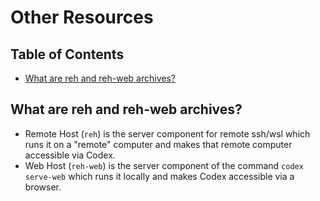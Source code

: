 <!-- order: 30 -->

# Other Resources

## Table of Contents

- [What are reh and reh-web archives?](#reh)

## <a id="reh"></a>What are reh and reh-web archives?

- Remote Host (`reh`) is the server component for remote ssh/wsl which runs it on a "remote" computer and makes that remote computer accessible via Codex.
- Web Host (`reh-web`) is the server component of the command `codex serve-web` which runs it locally and makes Codex accessible via a browser.

